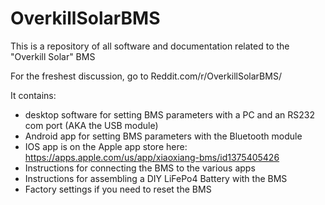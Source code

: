 # OverkillSolarBMS

This is a repository of all software and documentation related to the "Overkill Solar" BMS

For the freshest discussion, go to Reddit.com/r/OverkillSolarBMS/

It contains:

- desktop software for setting BMS parameters with a PC and an RS232 com port (AKA the USB module)
- Android app for setting BMS parameters with the Bluetooth module 
- IOS app is on the Apple app store here: https://apps.apple.com/us/app/xiaoxiang-bms/id1375405426
- Instructions for connecting the BMS to the various apps
- Instructions for assembling a DIY LiFePo4 Battery with the BMS
- Factory settings if you need to reset the BMS
